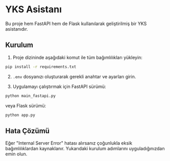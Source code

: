 # YKS Asistanı

Bu proje hem FastAPI hem de Flask kullanılarak geliştirilmiş bir YKS asistanıdır.

## Kurulum

1. Proje dizininde aşağıdaki komut ile tüm bağımlılıkları yükleyin:

```bash
pip install -r requirements.txt
```

2. `.env` dosyanızı oluşturarak gerekli anahtar ve ayarları girin.

3. Uygulamayı çalıştırmak için FastAPI sürümü:

```bash
python main_fastapi.py
```

veya Flask sürümü:

```bash
python app.py
```

## Hata Çözümü

Eğer "Internal Server Error" hatası alırsanız çoğunlukla eksik bağımlılıklardan kaynaklanır. Yukarıdaki kurulum adımlarını uyguladığınızdan emin olun.
